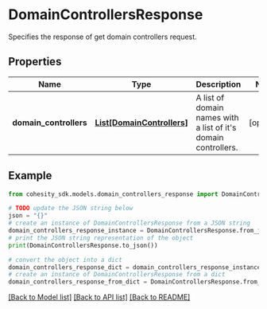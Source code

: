 # DomainControllersResponse

Specifies the response of get domain controllers request.

## Properties

Name | Type | Description | Notes
------------ | ------------- | ------------- | -------------
**domain_controllers** | [**List[DomainControllers]**](DomainControllers.md) | A list of domain names with a list of it&#39;s domain controllers. | [optional] 

## Example

```python
from cohesity_sdk.models.domain_controllers_response import DomainControllersResponse

# TODO update the JSON string below
json = "{}"
# create an instance of DomainControllersResponse from a JSON string
domain_controllers_response_instance = DomainControllersResponse.from_json(json)
# print the JSON string representation of the object
print(DomainControllersResponse.to_json())

# convert the object into a dict
domain_controllers_response_dict = domain_controllers_response_instance.to_dict()
# create an instance of DomainControllersResponse from a dict
domain_controllers_response_from_dict = DomainControllersResponse.from_dict(domain_controllers_response_dict)
```
[[Back to Model list]](../README.md#documentation-for-models) [[Back to API list]](../README.md#documentation-for-api-endpoints) [[Back to README]](../README.md)



